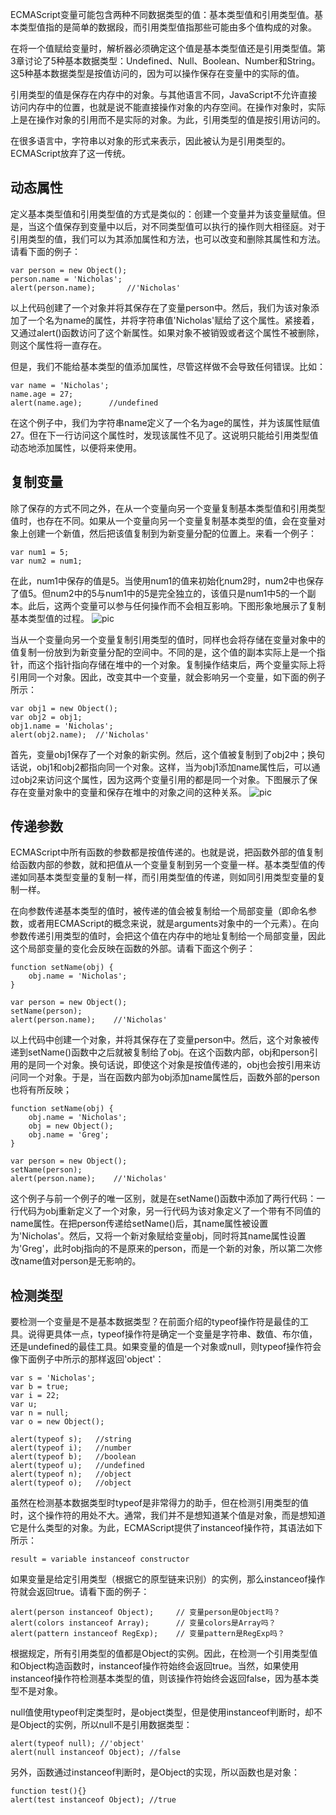 ECMAScript变量可能包含两种不同数据类型的值：基本类型值和引用类型值。基本类型值指的是简单的数据段，而引用类型值指那些可能由多个值构成的对象。

在将一个值赋给变量时，解析器必须确定这个值是基本类型值还是引用类型值。第3章讨论了5种基本数据类型：Undefined、Null、Boolean、Number和String。这5种基本数据类型是按值访问的，因为可以操作保存在变量中的实际的值。

引用类型的值是保存在内存中的对象。与其他语言不同，JavaScript不允许直接访问内存中的位置，也就是说不能直接操作对象的内存空间。在操作对象时，实际上是在操作对象的引用而不是实际的对象。为此，引用类型的值是按引用访问的。

在很多语言中，字符串以对象的形式来表示，因此被认为是引用类型的。ECMAScript放弃了这一传统。

## 动态属性
定义基本类型值和引用类型值的方式是类似的：创建一个变量并为该变量赋值。但是，当这个值保存到变量中以后，对不同类型值可以执行的操作则大相径庭。对于引用类型的值，我们可以为其添加属性和方法，也可以改变和删除其属性和方法。请看下面的例子：
```
var person = new Object();
person.name = 'Nicholas';
alert(person.name);       //'Nicholas'
```
以上代码创建了一个对象并将其保存在了变量person中。然后，我们为该对象添加了一个名为name的属性，并将字符串值'Nicholas'赋给了这个属性。紧接着，又通过alert()函数访问了这个新属性。如果对象不被销毁或者这个属性不被删除，则这个属性将一直存在。

但是，我们不能给基本类型的值添加属性，尽管这样做不会导致任何错误。比如：
```
var name = 'Nicholas';
name.age = 27;
alert(name.age);      //undefined
```
在这个例子中，我们为字符串name定义了一个名为age的属性，并为该属性赋值27。但在下一行访问这个属性时，发现该属性不见了。这说明只能给引用类型值动态地添加属性，以便将来使用。

## 复制变量
除了保存的方式不同之外，在从一个变量向另一个变量复制基本类型值和引用类型值时，也存在不同。如果从一个变量向另一个变量复制基本类型的值，会在变量对象上创建一个新值，然后把该值复制到为新变量分配的位置上。来看一个例子：
```
var num1 = 5;
var num2 = num1;
```
在此，num1中保存的值是5。当使用num1的值来初始化num2时，num2中也保存了值5。但num2中的5与num1中的5是完全独立的，该值只是num1中5的一个副本。此后，这两个变量可以参与任何操作而不会相互影响。下图形象地展示了复制基本类型值的过程。
![pic](../images/pic_20200520163753.png)

当从一个变量向另一个变量复制引用类型的值时，同样也会将存储在变量对象中的值复制一份放到为新变量分配的空间中。不同的是，这个值的副本实际上是一个指针，而这个指针指向存储在堆中的一个对象。复制操作结束后，两个变量实际上将引用同一个对象。因此，改变其中一个变量，就会影响另一个变量，如下面的例子所示：
```
var obj1 = new Object();
var obj2 = obj1;
obj1.name = 'Nicholas';
alert(obj2.name);  //'Nicholas'
```
首先，变量obj1保存了一个对象的新实例。然后，这个值被复制到了obj2中；换句话说，obj1和obj2都指向同一个对象。这样，当为obj1添加name属性后，可以通过obj2来访问这个属性，因为这两个变量引用的都是同一个对象。下图展示了保存在变量对象中的变量和保存在堆中的对象之间的这种关系。
![pic](../images/pic_20200520164126.png)

## 传递参数
ECMAScript中所有函数的参数都是按值传递的。也就是说，把函数外部的值复制给函数内部的参数，就和把值从一个变量复制到另一个变量一样。基本类型值的传递如同基本类型变量的复制一样，而引用类型值的传递，则如同引用类型变量的复制一样。

在向参数传递基本类型的值时，被传递的值会被复制给一个局部变量（即命名参数，或者用ECMAScript的概念来说，就是arguments对象中的一个元素）。在向参数传递引用类型的值时，会把这个值在内存中的地址复制给一个局部变量，因此这个局部变量的变化会反映在函数的外部。请看下面这个例子：
```
function setName(obj) {
    obj.name = 'Nicholas';
}

var person = new Object();
setName(person);
alert(person.name);    //'Nicholas'
```
以上代码中创建一个对象，并将其保存在了变量person中。然后，这个对象被传递到setName()函数中之后就被复制给了obj。在这个函数内部，obj和person引用的是同一个对象。换句话说，即使这个对象是按值传递的，obj也会按引用来访问同一个对象。于是，当在函数内部为obj添加name属性后，函数外部的person也将有所反映；
```
function setName(obj) {
    obj.name = 'Nicholas';
    obj = new Object();
    obj.name = 'Greg';
}

var person = new Object();
setName(person);
alert(person.name);    //'Nicholas'
```
这个例子与前一个例子的唯一区别，就是在setName()函数中添加了两行代码：一行代码为obj重新定义了一个对象，另一行代码为该对象定义了一个带有不同值的name属性。在把person传递给setName()后，其name属性被设置为'Nicholas'。然后，又将一个新对象赋给变量obj，同时将其name属性设置为'Greg'，此时obj指向的不是原来的person，而是一个新的对象，所以第二次修改name值对person是无影响的。

## 检测类型
要检测一个变量是不是基本数据类型？在前面介绍的typeof操作符是最佳的工具。说得更具体一点，typeof操作符是确定一个变量是字符串、数值、布尔值，还是undefined的最佳工具。如果变量的值是一个对象或null，则typeof操作符会像下面例子中所示的那样返回'object'：
```
var s = 'Nicholas';
var b = true;
var i = 22;
var u;
var n = null;
var o = new Object();

alert(typeof s);   //string
alert(typeof i);   //number
alert(typeof b);   //boolean
alert(typeof u);   //undefined
alert(typeof n);   //object
alert(typeof o);   //object
```
虽然在检测基本数据类型时typeof是非常得力的助手，但在检测引用类型的值时，这个操作符的用处不大。通常，我们并不是想知道某个值是对象，而是想知道它是什么类型的对象。为此，ECMAScript提供了instanceof操作符，其语法如下所示：
```
result = variable instanceof constructor
```
如果变量是给定引用类型（根据它的原型链来识别）的实例，那么instanceof操作符就会返回true。请看下面的例子：
```
alert(person instanceof Object);     // 变量person是Object吗？
alert(colors instanceof Array);      // 变量colors是Array吗？
alert(pattern instanceof RegExp);    // 变量pattern是RegExp吗？
```
根据规定，所有引用类型的值都是Object的实例。因此，在检测一个引用类型值和Object构造函数时，instanceof操作符始终会返回true。当然，如果使用instanceof操作符检测基本类型的值，则该操作符始终会返回false，因为基本类型不是对象。

null值使用typeof判定类型时，是object类型，但是使用instanceof判断时，却不是Object的实例，所以null不是引用数据类型：
```
alert(typeof null); //'object'
alert(null instanceof Object); //false
```

另外，函数通过instanceof判断时，是Object的实现，所以函数也是对象：
```
function test(){}
alert(test instanceof Object); //true
```